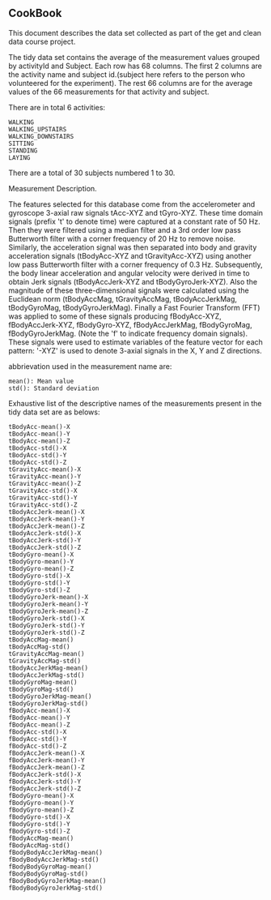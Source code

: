CookBook
--------

This document describes the data set collected as part of the get and clean data course project.

The tidy data set contains the average of the measurement values grouped by activityId and Subject.
Each row has 68 columns. The first 2 columns are the activity name and subject id.(subject here refers to the person who volunteered for the experiment). The rest 66 columns are for the average values of the 66 measurements for that activity and subject.

There are in total 6 activities:

	WALKING
	WALKING_UPSTAIRS
	WALKING_DOWNSTAIRS
	SITTING
	STANDING
	LAYING

There are a total of 30 subjects numbered 1 to 30.
	
Measurement Description.

The features selected for this database come from the accelerometer and gyroscope 3-axial raw signals tAcc-XYZ and tGyro-XYZ. These time domain signals (prefix 't' to denote time) were captured at a constant rate of 50 Hz. Then they were filtered using a median filter and a 3rd order low pass Butterworth filter with a corner frequency of 20 Hz to remove noise. Similarly, the acceleration signal was then separated into body and gravity acceleration signals (tBodyAcc-XYZ and tGravityAcc-XYZ) using another low pass Butterworth filter with a corner frequency of 0.3 Hz. Subsequently, the body linear acceleration and angular velocity were derived in time to obtain Jerk signals (tBodyAccJerk-XYZ and tBodyGyroJerk-XYZ). Also the magnitude of these three-dimensional signals were calculated using the Euclidean norm (tBodyAccMag, tGravityAccMag, tBodyAccJerkMag, tBodyGyroMag, tBodyGyroJerkMag). Finally a Fast Fourier Transform (FFT) was applied to some of these signals producing fBodyAcc-XYZ, fBodyAccJerk-XYZ, fBodyGyro-XYZ, fBodyAccJerkMag, fBodyGyroMag, fBodyGyroJerkMag. (Note the 'f' to indicate frequency domain signals). These signals were used to estimate variables of the feature vector for each pattern:  '-XYZ' is used to denote 3-axial signals in the X, Y and Z directions.

abbrievation used in the measurement name are:

	mean(): Mean value
	std(): Standard deviation

Exhaustive list of the descriptive names of the measurements present in the tidy data set are as belows:

	tBodyAcc-mean()-X
	tBodyAcc-mean()-Y
	tBodyAcc-mean()-Z
	tBodyAcc-std()-X
	tBodyAcc-std()-Y
	tBodyAcc-std()-Z
	tGravityAcc-mean()-X
	tGravityAcc-mean()-Y
	tGravityAcc-mean()-Z
	tGravityAcc-std()-X
	tGravityAcc-std()-Y
	tGravityAcc-std()-Z
	tBodyAccJerk-mean()-X
	tBodyAccJerk-mean()-Y
	tBodyAccJerk-mean()-Z
	tBodyAccJerk-std()-X
	tBodyAccJerk-std()-Y
	tBodyAccJerk-std()-Z
	tBodyGyro-mean()-X
	tBodyGyro-mean()-Y
	tBodyGyro-mean()-Z
	tBodyGyro-std()-X
	tBodyGyro-std()-Y
	tBodyGyro-std()-Z
	tBodyGyroJerk-mean()-X
	tBodyGyroJerk-mean()-Y
	tBodyGyroJerk-mean()-Z
	tBodyGyroJerk-std()-X
	tBodyGyroJerk-std()-Y
	tBodyGyroJerk-std()-Z
	tBodyAccMag-mean()
	tBodyAccMag-std()
	tGravityAccMag-mean()
	tGravityAccMag-std()
	tBodyAccJerkMag-mean()
	tBodyAccJerkMag-std()
	tBodyGyroMag-mean()
	tBodyGyroMag-std()
	tBodyGyroJerkMag-mean()
	tBodyGyroJerkMag-std()
	fBodyAcc-mean()-X
	fBodyAcc-mean()-Y
	fBodyAcc-mean()-Z
	fBodyAcc-std()-X
	fBodyAcc-std()-Y
	fBodyAcc-std()-Z
	fBodyAccJerk-mean()-X
	fBodyAccJerk-mean()-Y
	fBodyAccJerk-mean()-Z
	fBodyAccJerk-std()-X
	fBodyAccJerk-std()-Y
	fBodyAccJerk-std()-Z
	fBodyGyro-mean()-X
	fBodyGyro-mean()-Y
	fBodyGyro-mean()-Z
	fBodyGyro-std()-X
	fBodyGyro-std()-Y
	fBodyGyro-std()-Z
	fBodyAccMag-mean()
	fBodyAccMag-std()
	fBodyBodyAccJerkMag-mean()
	fBodyBodyAccJerkMag-std()
	fBodyBodyGyroMag-mean()
	fBodyBodyGyroMag-std()
	fBodyBodyGyroJerkMag-mean()
	fBodyBodyGyroJerkMag-std()
